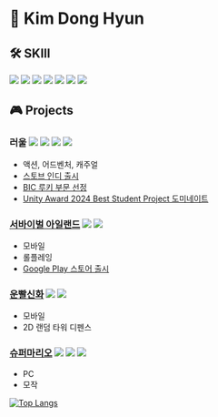 # 🧩 Kim Dong Hyun

## 🛠️ SKIll
<img src="https://img.shields.io/badge/C%23-80247B?style=flat-square&logo=csharp&logoColor=white"/> <img src="https://img.shields.io/badge/Unity-000000?style=flat-square&logo=unity&logoColor=white"/> 
<img src="https://img.shields.io/badge/ImGUI-005E9D?style=flat-square&logo=ImGUI&logoColor=white"/> 
<img src="https://img.shields.io/badge/C++-80247B?style=flat-square&logo=csharp&logoColor=white"/> <img src="https://img.shields.io/badge/SFML-000000?style=flat-square&logo=unity&logoColor=white"/> 
<img src="https://img.shields.io/badge/DirectX11-005E9D?style=flat-square&logo=DirectX11&logoColor=white"/> <img src="https://img.shields.io/badge/HLSL-005E9D?style=flat-square&logo=HLSL&logoColor=white"/>
## 🎮 Projects

### 러울 <img src="https://img.shields.io/badge/C%23-80247B?style=flat-square&logo=csharp&logoColor=white"/> <img src="https://img.shields.io/badge/Unity-000000?style=flat-square&logo=unity&logoColor=white"/> <img src="https://img.shields.io/badge/Odin-000000?style=flat-square&logo=Odin&logoColor=white"/> <img src="https://img.shields.io/badge/DoTween-000000?style=flat-square&logo=DoTween&logoColor=white"/>
- 액션, 어드벤처, 캐주얼
- [스토브 인디 출시](https://store.onstove.com/ko/games/2616)
- [BIC 루키 부문 선정](https://www.bicfest.org/curation/archiving?sw=%EB%9F%AC%EC%9A%B8&showYear%5B%5D=2023&gubun%5B%5D=%EB%A3%A8%ED%82%A4%EB%B6%80%EB%AC%B8)
- [Unity Award 2024 Best Student Project 도미네이트](https://unity.com/kr/awards#:~:text=Rauol%20%7C%20GameHighHouse)

### [서바이벌 아일랜드](https://github.com/KDH1213/SurvivalProject)  <img src="https://img.shields.io/badge/C%23-80247B?style=flat-square&logo=csharp&logoColor=white"/> <img src="https://img.shields.io/badge/Unity-000000?style=flat-square&logo=unity&logoColor=white"/>
- 모바일
- 롤플레잉
- [Google Play 스토어 출시](https://play.google.com/store/apps/details?id=com.Kyungil.SurvivalProject)

### [운빨신화](https://github.com/KDH1213/UnityMiniProject)  <img src="https://img.shields.io/badge/C%23-80247B?style=flat-square&logo=csharp&logoColor=white"/> <img src="https://img.shields.io/badge/Unity-000000?style=flat-square&logo=unity&logoColor=white"/>
- 모바일
- 2D 랜덤 타워 디펜스

### [슈퍼마리오](https://github.com/KDH1213/SFMLProject)  <img src="https://img.shields.io/badge/C++-80247B?style=flat-square&logo=csharp&logoColor=white"/> <img src="https://img.shields.io/badge/SFML-000000?style=flat-square&logo=unity&logoColor=white"/> <img src="https://img.shields.io/badge/ImGUI-005E9D?style=flat-square&logo=easytutorial&logoColor=white"/>


- PC
- 모작

[![Top Langs](https://github-readme-stats.vercel.app/api/top-langs/?username=KDH1213)](https://github.com/KDH1213/github-readme-stats)
